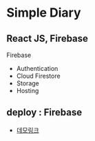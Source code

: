 # Simple Diary

## React JS, Firebase
Firebase
- Authentication
- Cloud Firestore
- Storage
- Hosting
## deploy : Firebase 
* [데모링크](https://simplediary-f997e.web.app)
